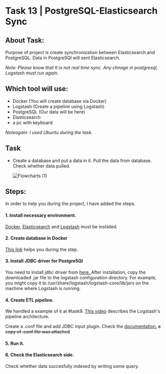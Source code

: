 # Task 13 | PostgreSQL-Elasticsearch Sync

## About Task:
Purpose of project is create synchronization between Elasticsearch and PostgreSQL. Data in PostgreSQl will sent Elasticsearch.

*_Note: Please know that It is not real time sync. Any chnage in postgresql, Logstash must run again._*

## Which tool will use:
* Docker (You will create database via Docker)
* Logstash (Create a pipeline using Logstash)
* PostgreSQL (Our data will be here)
* Elasticsearch 
* a pc with keyboard
  
*Noteagain: I used Ubuntu during the task.*

## Task 
* Create a database and put a data in it. Pull the data from database. Check whether data pulled.

  ![Flowcharts (1)](https://github.com/user-attachments/assets/e872b639-9e09-4939-a8a3-93b12f8424b3)


## Steps:
In order to help you during the project, I have added the steps.

#### 1. Install necessary environment.

[Docker](https://docs.docker.com/engine/install/), [Elasticsearch](https://www.elastic.co/guide/en/elasticsearch/reference/current/install-elasticsearch.html) and  [Logstash](https://www.elastic.co/guide/en/logstash/current/installing-logstash.html) must be installed.

#### 2. Create database in Docker

[This link](https://dev.to/andre347/how-to-easily-create-a-postgres-database-in-docker-4moj) helps you during the step. 

#### 3. Install JDBC driver for PostgreSQl
You need to install jdbc driver from [here. ](https://jdbc.postgresql.org/download/) 
 After installation, copy the downloaded .jar file to the logstash configuration directory. For example, you might copy it to /usr/share/logstash/logstash-core/lib/jars on the machine where Logstash is running.


#### 4. Create ETL pipeline.
We handled a example of it at #task9.  [This video](https://www.youtube.com/watch?v=FPLHS9Pmgk0) describes the Logstash's pipeline architecture.

Create a .conf file and add JDBC input plugin. Check the [documentation.](https://www.elastic.co/guide/en/logstash/current/plugins-inputs-jdbc.html)
~~a copy of .conf file was attached~~

#### 5. Run it.

#### 6. Check the Elasticsearch side.

Check whether data succesfully indexed by writing some query. 
